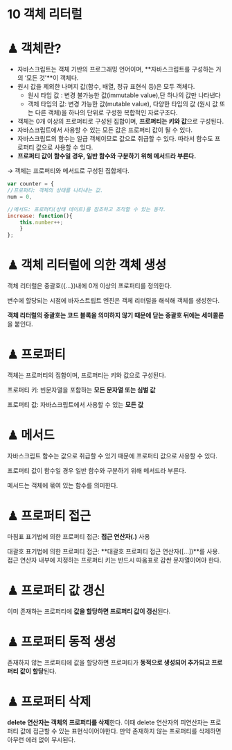 # 10 객체 리터럴

# ♟ 객체란?

- 자바스크립트는 객체 기반의 프로그래밍 언어이며, **자바스크립트를 구성하는 거의 ‘모든 것'**이 객체다.
- 원시 값을 제외한 나머지 값(함수, 배열, 정규 표현식 등)은 모두 객체다.
  - 원시 타입 값 : 변경 불가능한 값(immutable value),단 하나의 값만 나타낸다
  - 객체 타입의 값: 변경 가능한 값(mutable value), 다양한 타입의 값 (원시 값 또는 다른 객체)을 하나의 단위로 구성한 복합적인 자료구조다.
- 객체는 0개 이상의 프로퍼티로 구성된 집합이며, **프로퍼티는 키와 값**으로 구성된다.
- 자바스크립트에서 사용할 수 있는 모든 값은 프로퍼티 값이 될 수 있다.
- 자바스크립트의 함수는 일급 객체이므로 값으로 취급할 수 있다. 따라서 함수도 프로퍼티 값으로 사용할 수 있다.
- **프로퍼티 값이 함수일 경우, 일반 함수와 구분하기 위해 메서드라 부른다.**

→ 객체는 프로퍼티와 메서드로 구성된 집합체다.

```jsx
var counter = {
//프로퍼티: 객체의 상태를 나타내는 값.
num = 0,

//메서드: 프로퍼티(상태 데이트)를 참조하고 조작할 수 있는 동작.
increase: function(){
	this.number++;
	}
};
```

# ♟ 객체 리터럴에 의한 객체 생성

객체 리터럴은 중괄호({…})내에 0개 이상의 프로퍼티를 정의한다.

변수에 할당되는 시점에 바자스트립트 엔진은 객체 리터럴을 해석해 객체를 생성한다.

**객체 리터럴의 중괄호는 코드 블록을 의미하지 않기 때문에 닫는 중괄호 뒤에는 세미콜론**을 붙인다.

# ♟ 프로퍼티

객체는 프로퍼티의 집합이며, 프로퍼티는 키와 값으로 구성된다.

프로퍼티 키: 빈문자열을 포함하는 **모든 문자열 또는 심벌 값**

프로퍼티 값: 자바스크립트에서 사용할 수 있는 **모든 값**

# ♟ 메서드

자바스크립트 함수는 값으로 취급할 수 있기 때문에 프로퍼티 값으로 사용할 수 있다.

프로퍼티 값이 함수일 경우 일반 함수와 구분하기 위해 메서드라 부른다.

메서드는 객체에 묶여 있는 함수를 의미한다.

# ♟ 프로퍼티 접근

마침표 표기법에 의한 프로퍼티 접근: **접근 연산자(.)** 사용

대괄호 표기법에 의한 프로퍼티 접근: **대괄호 프로퍼티 접근 연산자([…])**를 사용. 접근 연산자 내부에 지정하는 프로퍼티 키는 반드시 따옴표로 감싼 문자열이어야 한다.

# ♟ 프로퍼티 값 갱신

이미 존재하는 프로퍼티에 **값을 할당하면 프로퍼티 값이 갱신**된다.

# ♟ 프로퍼티 동적 생성

존재하지 않는 프로퍼티에 값을 할당하면 프로퍼티가 **동적으로 생성되어 추가되고 프로퍼티 값이 할당**된다.

# ♟ 프로퍼티 삭제

**delete 연산자는 객체의 프로퍼티를 삭제**한다. 이때 delete 연산자의 피연산자는 프로퍼티 값에 접근할 수 있는 표현식이어야한다. 만약 존재하지 않는 프로퍼티를 삭제하면 아무런 에러 없이 무시된다.
